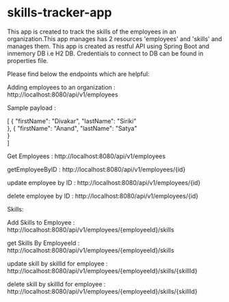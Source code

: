 # skills-tracker-app

This app is created to track the skills of the employees in an organization.This app manages has 2 resources 'employees' and 'skills' and manages them.
This app is created as restful API using Spring Boot and inmemory DB i.e H2 DB. Credentials to connect to DB can be found in properties file.

Please find below the endpoints which are helpful:

Adding employees to an organization :  http://localhost:8080/api/v1/employees

Sample payload : 

 [ 
       {
        "firstName": "Divakar",
         "lastName": "Siriki"        
	},
       {
	"firstName": "Anand",
        "lastName": "Satya"        
	}	
  ] 
 
 Get Employees :  http://localhost:8080/api/v1/employees
 
 getEmployeeByID : http://localhost:8080/api/v1/employees/{id}
 
 update employee by ID : http://localhost:8080/api/v1/employees/{id}
 
 delete employee by ID : http://localhost:8080/api/v1/employees/{id}
 
 Skills:
 
 Add Skills to Employee : http://localhost:8080/api/v1/employees/{employeeId}/skills
 
 get Skills By EmployeeId : http://localhost:8080/api/v1/employees/{employeeId}/skills
 
 update skill by skillId for employee : http://localhost:8080/api/v1/employees/{employeeId}/skills/{skillId}
 
 delete skill by skillId for employee : http://localhost:8080/api/v1/employees/{employeeId}/skills/{skillId}
 
 
